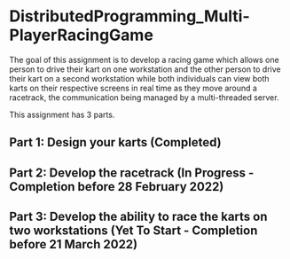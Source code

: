 # DistributedProgramming_Multi-PlayerRacingGame
The goal of this assignment is to develop a racing game which allows one person to drive their kart on one workstation and the other person to drive their kart on a second workstation while  both  individuals can view both karts on their respective screens in real time as they move  around a racetrack, the communication being managed by a multi-threaded server.


This assignment has 3 parts.

## Part 1: Design your karts (Completed)
## Part 2: Develop the racetrack (In Progress - Completion before 28 February 2022)
## Part 3: Develop the ability to race the karts on two workstations (Yet To Start - Completion before 21 March 2022)
